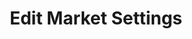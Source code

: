 ---
title: Edit Market Settings
excerpt: Change settings about your profile on the market.
api:
  file: lolzteam-public-api-market.json
  operationId: marketProfileSettings.getSettings
deprecated: false
hidden: false
metadata:
  title: ''
  description: ''
  robots: index
next:
  description: ''
---